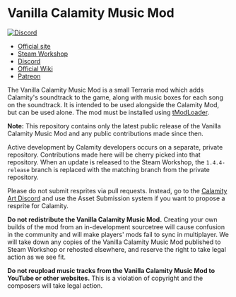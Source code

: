 # Vanilla Calamity Music Mod
[![Discord](https://img.shields.io/discord/225030931008847874)](https://discord.gg/vVkmfJVY8W)
- [Official site](https://calamitymod.com/)
- [Steam Workshop](https://steamcommunity.com/sharedfiles/filedetails/?id=2816188633)
- [Discord](https://discord.gg/vVkmfJVY8W)
- [Official Wiki](https://terrariamods.wiki.gg/wiki/Vanilla_Calamity_Mod_Music)
- [Patreon](https://patreon.com/fabsol)

The Vanilla Calamity Music Mod is a small Terraria mod which adds Calamity's soundtrack to the game, along with music boxes for each song on the soundtrack. It is intended to be used alongside the Calamity Mod, but can be used alone. The mod must be installed using [tModLoader](https://github.com/tModLoader/tModLoader).

**Note:** This repository contains only the latest public release of the Vanilla Calamity Music Mod and any public contributions made since then.

Active development by Calamity developers occurs on a separate, private repository. Contributions made here will be cherry picked into that repository. When an update is released to the Steam Workshop, the `1.4.4-release` branch is replaced with the matching branch from the private repository.

Please do not submit resprites via pull requests. Instead, go to the [Calamity Art Discord](https://discord.gg/CKByxd5) and use the Asset Submission system if you want to propose a resprite for Calamity.

**Do not redistribute the Vanilla Calamity Music Mod.** Creating your own builds of the mod from an in-development sourcetree will cause confusion in the community and will make players' mods fail to sync in multiplayer. We will take down any copies of the Vanilla Calamity Music Mod published to Steam Workshop or rehosted elsewhere, and reserve the right to take legal action as we see fit.

**Do not reupload music tracks from the Vanilla Calamity Music Mod to YouTube or other websites.** This is a violation of copyright and the composers will take legal action.